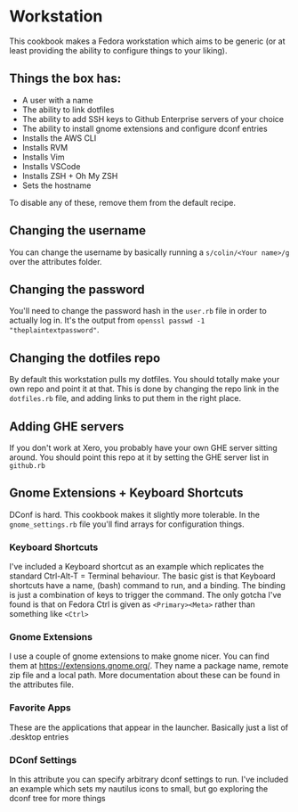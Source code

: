 # Workstation

This cookbook makes a Fedora workstation which aims to be generic (or at least 
providing the ability to configure things to your liking).

## Things the box has:

  - A user with a name
  - The ability to link dotfiles
  - The ability to add SSH keys to Github Enterprise servers of your choice
  - The ability to install gnome extensions and configure dconf entries
  - Installs the AWS CLI
  - Installs RVM
  - Installs Vim
  - Installs VSCode
  - Installs ZSH + Oh My ZSH
  - Sets the hostname

To disable any of these, remove them from the default recipe.

## Changing the username

You can change the username by basically running a `s/colin/<Your name>/g` over the attributes
folder.

## Changing the password

You'll need to change the password hash in the `user.rb` file in order to actually log in.
It's the output from `openssl passwd -1 "theplaintextpassword"`.

## Changing the dotfiles repo

By default this workstation pulls my dotfiles. You should totally make your own repo and
point it at that. This is done by changing the repo link in the `dotfiles.rb` file, and
adding links to put them in the right place.

## Adding GHE servers

If you don't work at Xero, you probably have your own GHE server sitting around. You should
point this repo at it by setting the GHE server list in `github.rb`

## Gnome Extensions + Keyboard Shortcuts

DConf is hard. This cookbook makes it slightly more tolerable. In the `gnome_settings.rb` file
you'll find arrays for configuration things. 

### Keyboard Shortcuts

I've included a Keyboard shortcut as an example 
which replicates the standard Ctrl-Alt-T = Terminal behaviour. The basic gist is that 
Keyboard shortcuts have a name, (bash) command to run, and a binding.
The binding is just a combination of keys to trigger the command. The only gotcha
I've found is that on Fedora Ctrl is given as `<Primary><Meta>` rather than something like `<Ctrl>`

### Gnome Extensions

I use a couple of gnome extensions to make gnome nicer. You can find them at https://extensions.gnome.org/.
They name a package name, remote zip file and a local path. More documentation about these can be found
in the attributes file.

### Favorite Apps

These are the applications that appear in the launcher. Basically just a list of .desktop entries

### DConf Settings

In this attribute you can specify arbitrary dconf settings to run. I've included an example 
which sets my nautilus icons to small, but go exploring the dconf tree for more things
